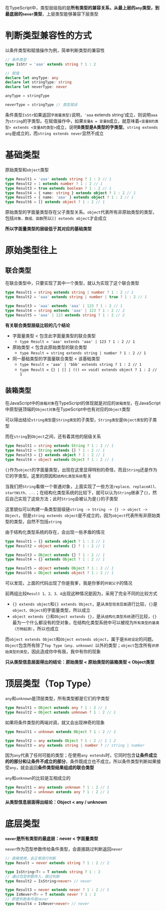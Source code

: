 在TypeScript中，类型层级指的是**所有类型的兼容关系，从最上层的`any`类型，到最底层的`never`类型**，上层类型能够兼容下层类型

# 判断类型兼容性的方式

以条件类型和赋值操作为例，简单判断类型的兼容性

```ts
// 条件类型
type IsStr = 'aaa' extends string ? 1 : 2

// 赋值
declare let anyType: any
declare let stringType: string
declare let neverType: never

anyType = stringType

neverType = stringType // 类型错误
```

条件类型`IsStr`如果返回`字面量类型1`说明，`'aaa` extends string'成立，则说明`aaa`为`string`的字类型。在赋值操作中，如果`变量A = 变量B`成立，就意味着`<变量B的类型> extends <变量A的类型>`成立，说明**B类型是A类型的字类型**。`string extends any`是成立的，而`string extends never`显然不成立

# 基础类型

原始类型和`object`类型

```ts
type Result1 = 'aaa' extends string ? 1 : 2 // 1
type Result2 = 1 extends number ? 1 : 2 // 1
type Result3 = true extends boolean ? 1 : 2 // 1
type Result4 = { name: string } extends object ? 1 : 2 // 1
type Result5 = { name: 'aaa' } extends object ? 1 : 2 // 1
type Result6 = [] extends object ? 1 : 2 // 1
```

原始类型的字面量类型存在父子类型关系。`object`代表所有非原始类型的类型，包括`对象、数组、函数`所以`[] extends object`才会成立

**所以字面量类型的层级低于其对应的基础类型**

# 原始类型往上

## 联合类型

在联合类型中，只要实现了其中一个类型，就认为实现了这个联合类型

```ts
type Result1 = string extends string | number ? 1 : 2 // 1
type Result2 = 'aaa' extends string | number | true ? 1 : 2 // 1

type Result3 = 'aaa' extends 'aaa' | 123 ? 1 : 2 // 1
type Result4 = string extends 'aaa' | 123 ? 1 : 2 // 2
type Result5 = 'aaa' | 123 extends string ? 1 : 2 // 2
```

**有关联合类型层级比较的几个结论**

- 字面量类型 < 包含此字面量类型的联合类型
  - `type Result = 'aaa' extends 'aaa' | 123 ? 1 : 2 // 1`
- 原始类型 < 包含此原始类型的联合类型
  - `type Result = string extends string | number ? 1 : 2 // 1`
- 同一基础类型的字面量联合类型 < 该基础类型
  - `type Result = 'aaa' | 'bbb' extends string ? 1 : 2 // 1`
  - `type Result = {} | [] | (() => void) extends object ? 1 : 2 // 1`

## 装箱类型

在JavaScript中的`装箱对象`在TypeScript的体现就是对应的`装箱类型`，在JavaScript中原型链顶端的`Object对象`在TypeScript中也有对应的`Object`类型

可以得出结论`string类型`是`String类型`的子类型，`String类型`是`Object类型`的子类型

而在`string`到`Object`之间，还有着其他的层级关系

```ts
type Result1 = string extends String ? 1 : 2 // 1
type Result2 = String extends {} ? 1 : 2 // 1
type Result3 = {} extends object ? 1 : 2 // 1
type Result4 = object extends Object ? 1 : 2 // 1
```

`{}`作为`object`的字面量类型，出现在这里显得特别的奇怪，而且`String`还是作为它的字类型。这里的原因和`结构化类型系统`有关

当我们把`String`看做一个普通对象，上面实现了一些方法`replace、replaceAll、startWith、...`；在结构化类型系统的比较下，就可以认为`String`继承了`{}`，然后自己实现了这些方法；此时`String`会被认为是`{}`的子类型

这里貌似可以构建一条类型层级链`string -> String -> {} -> object -> Object`，但是`string extends object`是不成立的，因为`object`代表所有非原始类型的类型，自然不包括`string`

由于结构化类型系统的存在，会出现一些矛盾的情况

```ts
type Result1 = {} extends object ? 1 : 2 // 1
type Result2 = object extends {} ? 1 : 2 // 1

type Result3 = Object extends {} ? 1 : 2 // 1
type Result4 = {} extends Object ? 1 : 2 // 1

type Result5 = object extends Object ? 1 : 2 // 1
type Result6 = Object extends object ? 1 : 2 // 1
```

可以发现，上面的代码出现了你是我爹，我是你爹的`共轭父子`的情况

前两组比较`Result 1、2、3、4`出现这种情况是因为，采用了完全不同的比较方式

- `{} extends object`和`{} extends Object`，是从`类型信息层面`进行比较，`{}`是`object、Object`的字面量类型，所以成立
- `object extends {}`和`Object extends {}`，是从`结构化类型系统`进行比较，`{}`最为一个什么都没有的空对象，在结构化类型系统中可以被视为`所有类型的基类（万物起源）`，所以也成立

而`object extends Object`和`Object extends object`，属于是`系统设定`的问题。`Object`包含所有除了`Top Type（any、unknown）`以外的类型；`object`包含所有`非原始类型的类型`，因此造成你中有我，我中有你的现象

**只从类型信息层面得出的结论：原始类型 < 原始类型的装箱类型 < Object类型**

# 顶层类型（Top Type）

`any`和`unknown`是顶层类型，所有类型都是它们的字类型

```ts
type Result1 = Object extends any ? 1 : 2 // 1
type Result2 = Object extends unknown ? 1 : 2 // 1
```

如果将条件类型的两端对调，就又会出现神奇的现象

```ts
type Result1 = unknown extends Object ? 1 : 2 // 2

type Result2 = any extends Object ? 1 : 2 // 1 | 2
type Result3 = any extends string | number ? // string | number
```

因为`any`代表了任何可能的类型；在使用`any extends`时，它同时包含**让条件成立的的部分和让条件不成立的部分**，条件既成立也不成立。所以条件类型判断如果接受`any`，就会返回**条件类型结果组成的联合类型**

`any`和`unknown`的比较是互相成立的

```ts
type Result1 = any extends unknown ? 1 : 2 // 1
type Result2 = unknown extends any ? 1 : 2 // 1
```

**从类型信息层面得出结论：Object < any / unknown**

# 底层类型

**`never`是所有类型的最底层：never < 字面量类型**

`never`作为范型参数传给条件类型，会直接跳过判断返回`never`

```ts
// 直接使用，会正常进行判断
type Result = never extends string ? 1 : 2 // 2

type IsString<T> = T extends string ? 1 : 2
// 通过范型参数传入，跳过判断
type Result2 = IsString<never> // never

type Result3 = never extends never ? 1 : 2 // 1
type IsNever<T> = T extends never ? 1 : 2
// 即使判断条件是never
type Result4 = IsNever<never> // never
```
